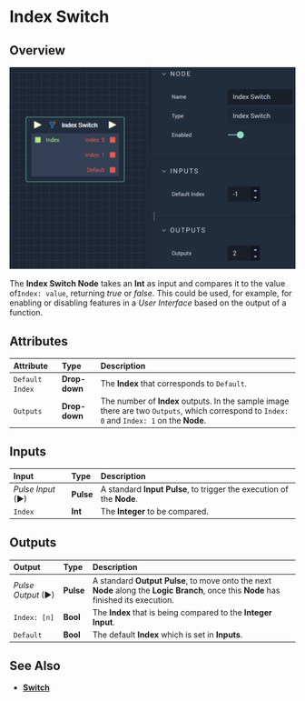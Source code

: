 # Index Switch

## Overview

![The Index Switch Node.](../../.gitbook/assets/indexswitch.png)

The **Index Switch Node** takes an **Int** as input and compares it to the value of`Index: value`, returning *true* or *false*. This could be used, for example, for enabling or disabling features in a *User Interface* based on the output of a function.

## Attributes

| Attribute | Type | Description |
| :--- | :--- | :--- |
| `Default Index` | **Drop-down** | The **Index** that corresponds to `Default`. |
| `Outputs` | **Drop-down** | The number of **Index** outputs. In the sample image there are two `Outputs`, which correspond to `Index: 0` and `Index: 1` on the **Node**. |

## Inputs

| Input | Type | Description |
| :--- | :--- | :--- |
| _Pulse Input_ \(►\) | **Pulse** | A standard **Input Pulse**, to trigger the execution of the **Node**. |
| `Index` | **Int** | The **Integer** to be compared. |

## Outputs

| Output | Type | Description |
| :--- | :--- | :--- |
| _Pulse Output_ \(►\) | **Pulse** | A standard **Output Pulse**, to move onto the next **Node** along the **Logic Branch**, once this **Node** has finished its execution. |
| `Index: [n]` | **Bool** | The **Index** that is being compared to the **Integer** **Input**. |
| `Default` | **Bool** | The default **Index** which is set in **Inputs**. |

## See Also

* [**Switch**](switch.md)

